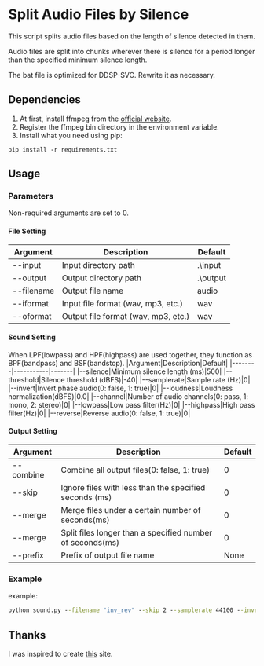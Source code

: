 # Split Audio Files by Silence
This script splits audio files based on the length of silence detected in them. 

Audio files are split into chunks wherever there is silence for a period longer than the specified minimum silence length.

The bat file is optimized for DDSP-SVC. Rewrite it as necessary.

## Dependencies

1. At first, install ffmpeg from the [official website](https://ffmpeg.org/).
2. Register the ffmpeg bin directory in the environment variable.
3. Install what you need using pip:
```
pip install -r requirements.txt
```

## Usage
### Parameters
Non-required arguments are set to 0.
#### File Setting
|Argument|Description|Default|
|--------|-----------|-------|
|--input|Input directory path|.\input|
|--output|Output directory path|.\output|
|--filename|Output file name|audio|
|--iformat|Input file format (wav, mp3, etc.)|wav|
|--oformat|Output file format (wav, mp3, etc.)|wav|

#### Sound Setting
When LPF(lowpass) and HPF(highpass) are used together, they function as BPF(bandpass) and BSF(bandstop).
|Argument|Description|Default|
|--------|-----------|-------|
|--silence|Minimum silence length (ms)|500|
|--threshold|Silence threshold (dBFS)|-40|
|--samplerate|Sample rate (Hz)|0|
|--invert|Invert phase audio(0: false, 1: true)|0|
|--loudness|Loudness normalization(dBFS)|0.0|
|--channel|Number of audio channels(0: pass, 1: mono, 2: stereo)|0|
|--lowpass|Low pass filter(Hz)|0|
|--highpass|High pass filter(Hz)|0|
|--reverse|Reverse audio(0: false, 1: true)|0|

#### Output Setting
|Argument|Description|Default|
|--------|-----------|-------|
|--combine|Combine all output files(0: false, 1: true)|0|
|--skip|Ignore files with less than the specified seconds (ms)|0|
|--merge|Merge files under a certain number of seconds(ms)|0|
|--merge|Split files longer than a specified number of seconds(ms)|0|
|--prefix|Prefix of output file name|None|

### Example
example:
```bat
python sound.py --filename "inv_rev" --skip 2 --samplerate 44100 --invert 1 --reverse 1 --loudness -14 --pack 1 --highpass 80 --prefix --merge 5000 --split 10000 "rev_inv_hps"
```

## Thanks
I was inspired to create [this](https://self-development.info/python%e3%82%92%e7%94%a8%e3%81%84%e3%81%9f%e7%99%ba%e8%a9%b1%e5%88%86%e5%89%b2%e3%80%90ai%e3%83%9c%e3%82%a4%e3%82%b9%e3%83%81%e3%82%a7%e3%83%b3%e3%82%b8%e3%83%a3%e3%83%bc%e3%81%ae%e5%ad%a6%e7%bf%92/) site.